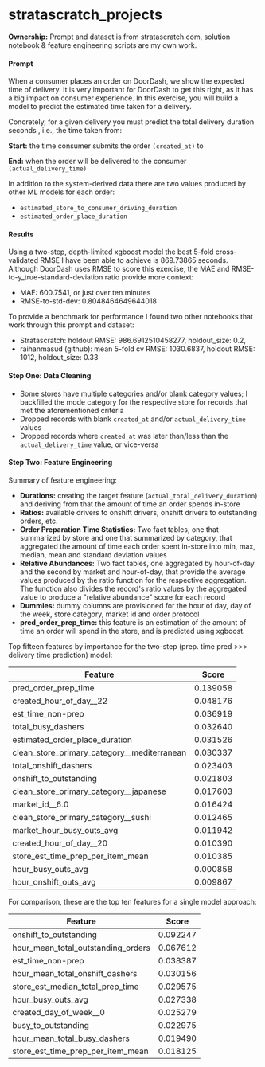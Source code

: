 # stratascratch_projects
**Ownership:** Prompt and dataset is from stratascratch.com, solution notebook & feature engineering scripts are my own work.

#### Prompt
When a consumer places an order on DoorDash, we show the expected time of delivery. It is very important for DoorDash to get this right, as it has a big impact on consumer experience. In this exercise, you will build a model to predict the estimated time taken for a delivery.

Concretely, for a given delivery you must predict the total delivery duration seconds , i.e., the time taken from:

__Start:__ the time consumer submits the order `(created_at)` to

__End:__ when the order will be delivered to the consumer `(actual_delivery_time)`

In addition to the system-derived data there are two values produced by other ML models for each order:

- `estimated_store_to_consumer_driving_duration`
- `estimated_order_place_duration`

#### Results
Using a two-step, depth-limited xgboost model the best 5-fold cross-validated RMSE I have been able to achieve is 869.73865 seconds. Although DoorDash uses RMSE to score this exercise, the MAE and RMSE-to-y_true-standard-deviation ratio provide more context:
- MAE: 600.7541, or just over ten minutes
- RMSE-to-std-dev: 0.8048464649644018

To provide a benchmark for performance I found two other notebooks that work through this prompt and dataset:
- Stratascratch: holdout RMSE: 986.6912510458277, holdout_size: 0.2,
- raihanmasud (github): mean 5-fold cv RMSE: 1030.6837, holdout RMSE: 1012, holdout_size: 0.33

#### Step One: Data Cleaning
- Some stores have multiple categories and/or blank category values; I backfilled the mode category for the respective store for records that met the aforementioned criteria
- Dropped records with blank `created_at` and/or `actual_delivery_time` values
- Dropped records where `created_at` was later than/less than the `actual_delivery_time` value, or vice-versa

#### Step Two: Feature Engineering
Summary of feature engineering:
- **Durations:** creating the target feature (`actual_total_delivery_duration`) and deriving from that the amount of time an order spends in-store
- **Ratios:** available drivers to onshift drivers, onshift drivers to outstanding orders, etc.
- **Order Preparation Time Statistics:** Two fact tables, one that summarized by store and one that summarized by category, that aggregated the amount of time each order spent in-store into min, max, median, mean and standard deviation values
- **Relative Abundances:** Two fact tables, one aggregated by hour-of-day and the second by market and hour-of-day, that provide the average values produced by the ratio function for the respective aggregation. The function also divides the record's ratio values by the aggregated value to produce a "relative abundance" score for each record
- **Dummies:** dummy columns are provisioned for the hour of day, day of the week, store category, market id and order protocol
- **pred_order_prep_time:** this feature is an estimation of the amount of time an order will spend in the store, and is predicted using xgboost.

Top fifteen features by importance for the two-step (prep. time pred >>> delivery time prediction) model:

| Feature     | Score       |
| ----------- | ----------- |
| pred_order_prep_time      | 0.139058       |
| created_hour_of_day__22	   | 0.048176        |
| est_time_non-prep      | 0.036919       |
| total_busy_dashers	   | 0.032640        |
| estimated_order_place_duration      | 0.031526       |
| clean_store_primary_category__mediterranean	   | 0.030337        |
| total_onshift_dashers      | 0.023403       |
| onshift_to_outstanding	   | 0.021803        |
| clean_store_primary_category__japanese      | 0.017603       |
| market_id__6.0	   | 0.016424        |
| clean_store_primary_category__sushi	   | 0.012465        |
| market_hour_busy_outs_avg      | 0.011942       |
| created_hour_of_day__20	   | 0.010390       |
| store_est_time_prep_per_item_mean      | 0.010385       |
| hour_busy_outs_avg	   | 0.000858        |
| hour_onshift_outs_avg      | 0.009867       |

For comparison, these are the top ten features for a single model approach:

| Feature     | Score       |
| ----------- | ----------- |
| onshift_to_outstanding      | 0.092247       |
| hour_mean_total_outstanding_orders	   | 0.067612        |
| est_time_non-prep      | 0.038387       |
| hour_mean_total_onshift_dashers	   | 0.030156        |
| store_est_median_total_prep_time      | 0.029575       |
| hour_busy_outs_avg	   | 0.027338        |
| created_day_of_week__0	      | 0.025279       |
| busy_to_outstanding	   | 0.022975        |
| hour_mean_total_busy_dashers      | 0.019490       |
| store_est_time_prep_per_item_mean	   | 0.018125        |

